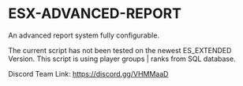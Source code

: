 # ESX-ADVANCED-REPORT
An advanced report system fully configurable.

The current script has not been tested on the newest ES_EXTENDED Version. This script is using player groups | ranks from SQL database.

Discord Team Link: https://discord.gg/VHMMaaD

